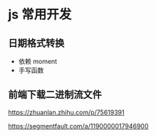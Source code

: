 # js 常用开发

## 日期格式转换

- 依赖 moment
- 手写函数

## 前端下载二进制流文件

https://zhuanlan.zhihu.com/p/75619391

https://segmentfault.com/a/1190000017946900

